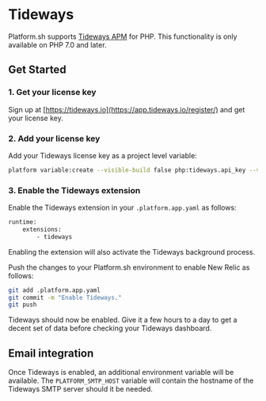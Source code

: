 # Tideways

Platform.sh supports [Tideways APM](https://tideways.io/) for PHP. This functionality is only available on PHP 7.0 and later.

## Get Started

### 1. Get your license key

Sign up at [https://tideways.io](https://app.tideways.io/register/) and get your license key.

### 2. Add your license key

Add your Tideways license key as a project level variable:

```bash
platform variable:create --visible-build false php:tideways.api_key --value '<your-license-key>'
```

### 3. Enable the Tideways extension

Enable the Tideways extension in your `.platform.app.yaml` as follows:

```bash
runtime:
    extensions:
        - tideways
```

Enabling the extension will also activate the Tideways background process.

Push the changes to your Platform.sh environment to enable New Relic as follows:

```bash
git add .platform.app.yaml
git commit -m "Enable Tideways."
git push
```

Tideways should now be enabled. Give it a few hours to a day to get a decent set of data before checking your Tideways dashboard.

## Email integration

Once Tideways is enabled, an additional environment variable will be available. The `PLATFORM_SMTP_HOST` variable will contain the hostname of the Tideways SMTP server should it be needed.
